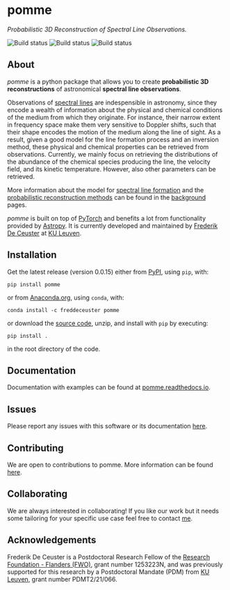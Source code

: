 # pomme

_Probabilistic 3D Reconstruction of Spectral Line Observations._


![Build status](https://github.com/Magritte-code/pomme/actions/workflows/build-and-test.yaml/badge.svg)
![Build status](https://github.com/Magritte-code/pomme/actions/workflows/upload-to-pypi.yaml/badge.svg)
![Build status](https://github.com/Magritte-code/pomme/actions/workflows/upload-to-anaconda.yaml/badge.svg)


## About

*pomme* is a python package that allows you to create **probabilistic 3D reconstructions** of astronomical **spectral line observations**.

Observations of [spectral lines](https://en.wikipedia.org/wiki/Spectral_line) are indespensible in astronomy, since they encode a wealth of information about the physical and chemical conditions of the medium from which they originate.
For instance, their narrow extent in frequency space make them very sensitive to Doppler shifts, such that their shape encodes the motion of the medium along the line of sight.
As a result, given a good model for the line formation process and an inversion method, these physical and chemical properties can be retrieved from observations.
Currently, we mainly focus on retrieving the distributions of the abundance of the chemical species producing the line, the velocity field, and its kinetic temperature.
However, also other parameters can be retrieved.

More information about the model for [spectral line formation](https://pomme.readthedocs.io/en/latest/background/spectral_line_formation.html) and the [probabilistic reconstruction methods](https://pomme.readthedocs.io/en/latest/background/probabilistic_reconstruction.html) can be found in the [background](https://pomme.readthedocs.io/en/latest/background/index.html) pages.

*pomme* is built on top of [PyTorch](https://pytorch.org) and benefits a lot from functionality provided by [Astropy](https://www.astropy.org).
It is currently developed and maintained by [Frederik De Ceuster](https://freddeceuster.github.io) at [KU Leuven](https://www.kuleuven.be/english/kuleuven/index.html).


## Installation

Get the latest release (version 0.0.15) either from [PyPI](https://pypi.org/project/pomme/), using `pip`, with:
```
pip install pomme
```
or from [Anaconda.org](https://anaconda.org/FredDeCeuster/pomme), using `conda`, with:
```
conda install -c freddeceuster pomme 
```
or download the [source code](https://github.com/Magritte-code/pomme/archive/refs/heads/main.zip), unzip, and install with `pip` by executing:
```
pip install .
```
in the root directory of the code.


## Documentation

Documentation with examples can be found at [pomme.readthedocs.io](https://pomme.readthedocs.io/en/latest/).


## Issues

Please report any issues with this software or its documentation [here](https://github.com/Magritte-code/pomme/issues).


## Contributing

We are open to contributions to pomme. More information can be found [here](https://github.com/Magritte-code/pomme/blob/main/CONTRIBUTING.md).


## Collaborating

We are always interested in collaborating!
If you like our work but it needs some tailoring for your specific use case feel free to contact [me](https://freddeceuster.github.io).


## Acknowledgements

Frederik De Ceuster is a Postdoctoral Research Fellow of the [Research Foundation - Flanders (FWO)](https://www.fwo.be/en/), grant number 1253223N, and was previously supported for this research by a Postdoctoral Mandate (PDM) from [KU Leuven](https://www.kuleuven.be/english/kuleuven/index.html), grant number PDMT2/21/066.